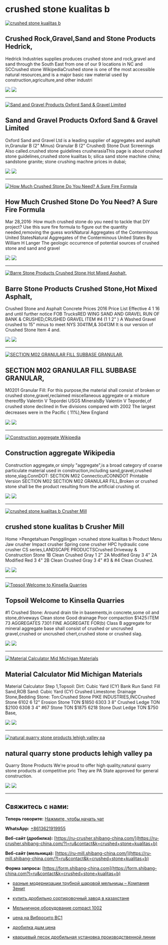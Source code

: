 # crushed stone kualitas b

<a href="https://swt.shibang-china.com/?l=ru&img&k=crushed+stone+kualitas+b" target="_blank">![crushed stone kualitas b](http://static.shibang-china.com/all-800x300/98.jpg)</a>

## Crushed Rock,Gravel,Sand and Stone Products Hedrick,
Hedrick Industries supplies produces crushed stone and rock,gravel and sand through the South East from one of our 9 locations in NC and SCCrushed stone WikipediaCrushed stone is one of the most accessible natural resources,and is a major basic raw material used by construction,agriculture,and other industri


<a href="https://whatsapp.shibangsoft.com/WhatsApp.php" target="_blank" title="WhatsApp">![](http://static.shibang-china.com/icon/whatsapp.png)</a> <a href="https://swt.shibang-china.com/?l=ru&icon&k=crushed+stone+kualitas+b" target="_blank">![](http://static.shibang-china.com/icon/chat-ru.png)</a>

---

<a href="https://swt.shibang-china.com/?l=ru&img&k=crushed+stone+kualitas+b" target="_blank">![Sand and Gravel Products Oxford Sand & Gravel Limited](http://static.shibang-china.com/all-800x300/855.jpg)</a>

## Sand and Gravel Products Oxford Sand & Gravel Limited
Oxford Sand and Gravel Ltd is a leading supplier of aggregates and asphalt in,Granular B (2" Minus) Granular B (2" Crushed) Stone Dust Screenings Also called.crushed stone guidelines crusherasiaThis page is about crushed stone guidelines,crushed stone kualitas b; silica sand stone machine china; sandstone granite; stone crushing machne prices in dubai;


<a href="https://whatsapp.shibangsoft.com/WhatsApp.php" target="_blank" title="WhatsApp">![](http://static.shibang-china.com/icon/whatsapp.png)</a> <a href="https://swt.shibang-china.com/?l=ru&icon&k=crushed+stone+kualitas+b" target="_blank">![](http://static.shibang-china.com/icon/chat-ru.png)</a>

---

<a href="https://swt.shibang-china.com/?l=ru&img&k=crushed+stone+kualitas+b" target="_blank">![How Much Crushed Stone Do You Need? A Sure Fire Formula](http://static.shibang-china.com/all-800x300/826.jpg)</a>

## How Much Crushed Stone Do You Need? A Sure Fire Formula
Mar 28,2016&#0183;&#32;How much crushed stone do you need to tackle that DIY project? Use this sure fire formula to figure out the quantity needed,removing the guess workNatural Aggregates of the Conterminous United StatesNatural Aggregates of the Conterminous United States By William H Langer The geologic occurrence of potential sources of crushed stone and sand and gravel


<a href="https://whatsapp.shibangsoft.com/WhatsApp.php" target="_blank" title="WhatsApp">![](http://static.shibang-china.com/icon/whatsapp.png)</a> <a href="https://swt.shibang-china.com/?l=ru&icon&k=crushed+stone+kualitas+b" target="_blank">![](http://static.shibang-china.com/icon/chat-ru.png)</a>

---

<a href="https://swt.shibang-china.com/?l=ru&img&k=crushed+stone+kualitas+b" target="_blank">![Barre Stone Products Crushed Stone,Hot Mixed Asphalt,](http://static.shibang-china.com/all-800x300/853.jpg)</a>

## Barre Stone Products Crushed Stone,Hot Mixed Asphalt,
Crushed Stone and Asphalt Concrete Prices 2016 Price List Effective 4 1 16 and until further notice FOB TrucksRED WING SAND AND GRAVEL RUN OF BANK & CRUSHED,CRUSHED GRAVEL ITEM #4 (1 1 2" ) A Washed Gravel crushed to 15" minus to meet NYS 30411M,& 30413M It is our version of Crushed Stone Item 4 and.


<a href="https://whatsapp.shibangsoft.com/WhatsApp.php" target="_blank" title="WhatsApp">![](http://static.shibang-china.com/icon/whatsapp.png)</a> <a href="https://swt.shibang-china.com/?l=ru&icon&k=crushed+stone+kualitas+b" target="_blank">![](http://static.shibang-china.com/icon/chat-ru.png)</a>

---

<a href="https://swt.shibang-china.com/?l=ru&img&k=crushed+stone+kualitas+b" target="_blank">![SECTION M02 GRANULAR FILL SUBBASE GRANULAR,](http://static.shibang-china.com/all-800x300/247.jpg)</a>

## SECTION M02 GRANULAR FILL SUBBASE GRANULAR,
M0201 Granular Fill: For this purpose,the material shall consist of broken or crushed stone,gravel,reclaimed miscellaneous aggregate or a mixture thereofBy Valentin V Tepordei USGS MineralsBy Valentin V Tepordei,of crushed stone declined in ﬁve divisions compared with 2002 The largest decreases were in the Paciﬁc ( 11%),New England


<a href="https://whatsapp.shibangsoft.com/WhatsApp.php" target="_blank" title="WhatsApp">![](http://static.shibang-china.com/icon/whatsapp.png)</a> <a href="https://swt.shibang-china.com/?l=ru&icon&k=crushed+stone+kualitas+b" target="_blank">![](http://static.shibang-china.com/icon/chat-ru.png)</a>

---

<a href="https://swt.shibang-china.com/?l=ru&img&k=crushed+stone+kualitas+b" target="_blank">![Construction aggregate Wikipedia](http://static.shibang-china.com/all-800x300/1034.jpg)</a>

## Construction aggregate Wikipedia
Construction aggregate,or simply "aggregate",is a broad category of coarse particulate material used in construction,including sand,gravel,crushed stone,slag.ConnDOT: SECTION M02 ConnecticutCONNDOT Printable Version SECTION M02 SECTION M02 GRANULAR FILL,Broken or crushed stone shall be the product resulting from the artificial crushing of.


<a href="https://whatsapp.shibangsoft.com/WhatsApp.php" target="_blank" title="WhatsApp">![](http://static.shibang-china.com/icon/whatsapp.png)</a> <a href="https://swt.shibang-china.com/?l=ru&icon&k=crushed+stone+kualitas+b" target="_blank">![](http://static.shibang-china.com/icon/chat-ru.png)</a>

---

<a href="https://swt.shibang-china.com/?l=ru&img&k=crushed+stone+kualitas+b" target="_blank">![crushed stone kualitas b Crusher Mill](http://static.shibang-china.com/all-800x300/1380.jpg)</a>

## crushed stone kualitas b Crusher Mill
Home >Pengetahuan Penggilingan >crushed stone kualitas b Product Menu Jaw crusher Impact crusher Spring cone crusher HPC hydraulic cone crusher CS series,LANDSCAPE PRODUCTSCrushed Driveway & Construction Stone 1B Clean Crushed Gray 1 2" 2A Modified Gray 3 4" 2A Modified Red 3 4" 2B Clean Crushed Gray 3 4" #3 & #4 Clean Crushed.


<a href="https://whatsapp.shibangsoft.com/WhatsApp.php" target="_blank" title="WhatsApp">![](http://static.shibang-china.com/icon/whatsapp.png)</a> <a href="https://swt.shibang-china.com/?l=ru&icon&k=crushed+stone+kualitas+b" target="_blank">![](http://static.shibang-china.com/icon/chat-ru.png)</a>

---

<a href="https://swt.shibang-china.com/?l=ru&img&k=crushed+stone+kualitas+b" target="_blank">![Topsoil Welcome to Kinsella Quarries](http://static.shibang-china.com/all-800x300/1218.jpg)</a>

## Topsoil Welcome to Kinsella Quarries
#1 Crushed Stone: Around drain tile in basements,in concrete,some oil and stone,driveways Clean stone Good drainage Poor compaction $1425:ITEM 73 AGGREGATES 7301 FINE AGGREGATE FOR(b) Class B aggregate for mineral aggregate base shall consist of crushed or uncrushed gravel,crushed or uncrushed chert,crushed stone or crushed slag.


<a href="https://whatsapp.shibangsoft.com/WhatsApp.php" target="_blank" title="WhatsApp">![](http://static.shibang-china.com/icon/whatsapp.png)</a> <a href="https://swt.shibang-china.com/?l=ru&icon&k=crushed+stone+kualitas+b" target="_blank">![](http://static.shibang-china.com/icon/chat-ru.png)</a>

---

<a href="https://swt.shibang-china.com/?l=ru&img&k=crushed+stone+kualitas+b" target="_blank">![Material Calculator Mid Michigan Materials](http://static.shibang-china.com/all-800x300/530.jpg)</a>

## Material Calculator Mid Michigan Materials
Material Calculator Step 1,Topsoil: Dirt: Cubic Yard (CY) Bank Run Sand: Fill Sand,ROB Sand: Cubic Yard (CY) Crushed Limestone: Drainage Stone,Bedding Stone: Ton:Crushed Stone PIKE INDUSTRIES,INCCrushed Stone 6102 6 12" Erosion Stone TON $1850 6303 3 8" Crushed Ledge TON $2100 6308 3 4" #67 Stone TON $1875 6218 Stone Dust Ledge TON $750 Base,


<a href="https://whatsapp.shibangsoft.com/WhatsApp.php" target="_blank" title="WhatsApp">![](http://static.shibang-china.com/icon/whatsapp.png)</a> <a href="https://swt.shibang-china.com/?l=ru&icon&k=crushed+stone+kualitas+b" target="_blank">![](http://static.shibang-china.com/icon/chat-ru.png)</a>

---

<a href="https://swt.shibang-china.com/?l=ru&img&k=crushed+stone+kualitas+b" target="_blank">![natural quarry stone products lehigh valley pa](http://static.shibang-china.com/all-800x300/1423.jpg)</a>

## natural quarry stone products lehigh valley pa
Quarry Stone Products We're proud to offer high quality,natural quarry stone products at competitive pric They are PA State approved for general construction.

<a href="https://whatsapp.shibangsoft.com/WhatsApp.php" target="_blank" title="WhatsApp">![](http://static.shibang-china.com/icon/whatsapp.png)</a> <a href="https://swt.shibang-china.com/?l=ru&icon&k=crushed+stone+kualitas+b" target="_blank">![](http://static.shibang-china.com/icon/chat-ru.png)</a>

---
## Свяжитесь с нами:

**Теперь говорите:** [Нажмите, чтобы начать чат](https://swt.shibang-china.com?l=ru&contact&k=crushed+stone+kualitas+b)

**WhatsApp:**  [+8613621919955](https://whatsapp.shibangsoft.com/WhatsApp.php)

**Веб-сайт (дробилка):** [https://ru-crusher.shibang-china.com/](https://ru-crusher.shibang-china.com/?l=ru&contact&k=crushed+stone+kualitas+b)

**Веб-сайт (мельница):** [https://ru-mill.shibang-china.com/](https://ru-mill.shibang-china.com/?l=ru&contact&k=crushed+stone+kualitas+b)

**Форма запроса:** [https://form.shibang-china.com](https://form.shibang-china.com?l=ru&contact&k=crushed+stone+kualitas+b)

* [разные модернизации трубной шаровой мельницы – Компания Зенит](../95/%D1%80%D0%B0%D0%B7%D0%BD%D1%8B%D0%B5%20%D0%BC%D0%BE%D0%B4%D0%B5%D1%80%D0%BD%D0%B8%D0%B7%D0%B0%D1%86%D0%B8%D0%B8%20%D1%82%D1%80%D1%83%D0%B1%D0%BD%D0%BE%D0%B9%20%D1%88%D0%B0%D1%80%D0%BE%D0%B2%D0%BE%D0%B9%20%D0%BC%D0%B5%D0%BB%D1%8C%D0%BD%D0%B8%D1%86%D1%8B%20%E2%80%93%20%D0%9A%D0%BE%D0%BC%D0%BF%D0%B0%D0%BD%D0%B8%D1%8F%20%D0%97%D0%B5%D0%BD%D0%B8%D1%82.md)

* [купить дробильно сортировочный завод в казахстане](../105/%D0%BA%D1%83%D0%BF%D0%B8%D1%82%D1%8C%20%D0%B4%D1%80%D0%BE%D0%B1%D0%B8%D0%BB%D1%8C%D0%BD%D0%BE%20%D1%81%D0%BE%D1%80%D1%82%D0%B8%D1%80%D0%BE%D0%B2%D0%BE%D1%87%D0%BD%D1%8B%D0%B9%20%D0%B7%D0%B0%D0%B2%D0%BE%D0%B4%20%D0%B2%20%D0%BA%D0%B0%D0%B7%D0%B0%D1%85%D1%81%D1%82%D0%B0%D0%BD%D0%B5.md)

* [Мельничное оборудование compact 1002](../103/%D0%9C%D0%B5%D0%BB%D1%8C%D0%BD%D0%B8%D1%87%D0%BD%D0%BE%D0%B5%20%D0%BE%D0%B1%D0%BE%D1%80%D1%83%D0%B4%D0%BE%D0%B2%D0%B0%D0%BD%D0%B8%D0%B5%20compact%201002.md)

* [цена на Вибросито ВС1](../91/%D1%86%D0%B5%D0%BD%D0%B0%20%D0%BD%D0%B0%20%D0%92%D0%B8%D0%B1%D1%80%D0%BE%D1%81%D0%B8%D1%82%D0%BE%20%D0%92%D0%A11.md)

* [дробилка дшм цена](../103/%D0%B4%D1%80%D0%BE%D0%B1%D0%B8%D0%BB%D0%BA%D0%B0%20%D0%B4%D1%88%D0%BC%20%D1%86%D0%B5%D0%BD%D0%B0.md)

* [кварцевый песок дробильная установка производственной линии](../103/%D0%BA%D0%B2%D0%B0%D1%80%D1%86%D0%B5%D0%B2%D1%8B%D0%B9%20%D0%BF%D0%B5%D1%81%D0%BE%D0%BA%20%D0%B4%D1%80%D0%BE%D0%B1%D0%B8%D0%BB%D1%8C%D0%BD%D0%B0%D1%8F%20%D1%83%D1%81%D1%82%D0%B0%D0%BD%D0%BE%D0%B2%D0%BA%D0%B0%20%D0%BF%D1%80%D0%BE%D0%B8%D0%B7%D0%B2%D0%BE%D0%B4%D1%81%D1%82%D0%B2%D0%B5%D0%BD%D0%BD%D0%BE%D0%B9%20%D0%BB%D0%B8%D0%BD%D0%B8%D0%B8.md)